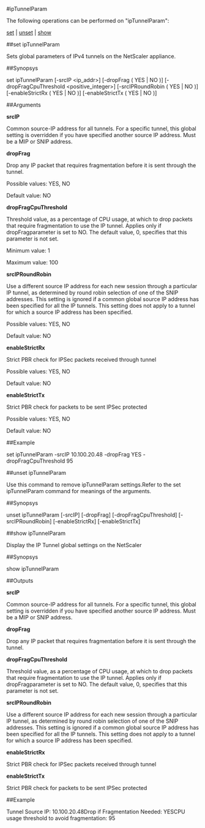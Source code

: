 #ipTunnelParam

The following operations can be performed on "ipTunnelParam":


[set](#set-iptunnelparam) | [unset](#unset-iptunnelparam) | [show](#show-iptunnelparam)

##set ipTunnelParam

Sets global parameters of IPv4 tunnels on the NetScaler appliance.


##Synopsys

set ipTunnelParam [-srcIP &lt;ip_addr>] [-dropFrag ( YES | NO )] [-dropFragCpuThreshold &lt;positive_integer>] [-srcIPRoundRobin ( YES | NO )] [-enableStrictRx ( YES | NO )] [-enableStrictTx ( YES | NO )]


##Arguments

<b>srcIP</b>
Common source-IP address for all tunnels. For a specific tunnel, this global setting is overridden if you have specified another source IP address. Must be a MIP or SNIP address.

<b>dropFrag</b>
Drop any IP packet that requires fragmentation before it is sent through the tunnel.
Possible values: YES, NO
Default value: NO

<b>dropFragCpuThreshold</b>
Threshold value, as a percentage of CPU usage, at which to drop packets that require fragmentation to use the IP tunnel. Applies only if dropFragparameter is set to NO. The default value, 0, specifies that this parameter is not set.
Minimum value: 1
Maximum value: 100

<b>srcIPRoundRobin</b>
Use a different source IP address for each new session through a particular IP tunnel, as determined by round robin selection of one of the SNIP addresses. This setting is ignored if a common global source IP address has been specified for all the IP tunnels. This setting does not apply to a tunnel for which a source IP address has been specified.
Possible values: YES, NO
Default value: NO

<b>enableStrictRx</b>
Strict PBR check for IPSec packets received through tunnel
Possible values: YES, NO
Default value: NO

<b>enableStrictTx</b>
Strict PBR check for packets to be sent IPSec protected
Possible values: YES, NO
Default value: NO



##Example

set ipTunnelParam -srcIP 10.100.20.48 -dropFrag YES -dropFragCpuThreshold 95

##unset ipTunnelParam

Use this command to remove  ipTunnelParam settings.Refer to the set  ipTunnelParam command for meanings of the arguments.


##Synopsys

unset ipTunnelParam [-srcIP] [-dropFrag] [-dropFragCpuThreshold] [-srcIPRoundRobin] [-enableStrictRx] [-enableStrictTx]


##show ipTunnelParam

Display the IP Tunnel global settings on the NetScaler


##Synopsys

show ipTunnelParam


##Outputs

<b>srcIP</b>
Common source-IP address for all tunnels. For a specific tunnel, this global setting is overridden if you have specified another source IP address. Must be a MIP or SNIP address.

<b>dropFrag</b>
Drop any IP packet that requires fragmentation before it is sent through the tunnel.

<b>dropFragCpuThreshold</b>
Threshold value, as a percentage of CPU usage, at which to drop packets that require fragmentation to use the IP tunnel. Applies only if dropFragparameter is set to NO. The default value, 0, specifies that this parameter is not set.

<b>srcIPRoundRobin</b>
Use a different source IP address for each new session through a particular IP tunnel, as determined by round robin selection of one of the SNIP addresses. This setting is ignored if a common global source IP address has been specified for all the IP tunnels. This setting does not apply to a tunnel for which a source IP address has been specified.

<b>enableStrictRx</b>
Strict PBR check for IPSec packets received through tunnel

<b>enableStrictTx</b>
Strict PBR check for packets to be sent IPSec protected



##Example

Tunnel Source IP: 10.100.20.48Drop if Fragmentation Needed: YESCPU usage threshold to avoid fragmentation: 95

